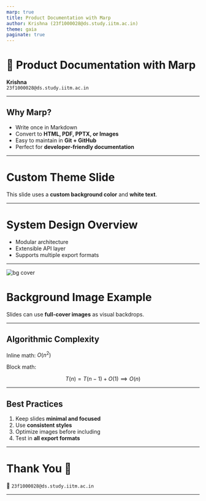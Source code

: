 ```yaml
---
marp: true
title: Product Documentation with Marp
author: Krishna (23f1000028@ds.study.iitm.ac.in)
theme: gaia
paginate: true
---
```


<!-- _class: lead -->
# 📘 Product Documentation with Marp
**Krishna**  
`23f1000028@ds.study.iitm.ac.in`

---

## Why Marp?

- Write once in Markdown
- Convert to **HTML, PDF, PPTX, or Images**
- Easy to maintain in **Git + GitHub**
- Perfect for **developer-friendly documentation**

---

<!-- _backgroundColor: #123456 -->
<!-- _color: white -->
# Custom Theme Slide

This slide uses a **custom background color** and **white text**.

---

<!-- _header: "Product Architecture" -->
<!-- _footer: "TDS-GA7-Q1 | Krishna" -->
# System Design Overview

- Modular architecture  
- Extensible API layer  
- Supports multiple export formats  

---

<!-- Background image -->
![bg cover](images/background.jpg)

# Background Image Example
Slides can use **full-cover images** as visual backdrops.

---

## Algorithmic Complexity

Inline math: $O(n^2)$

Block math:

$$
T(n) = T(n-1) + O(1) \implies O(n)
$$

---

## Best Practices

1. Keep slides **minimal and focused**
2. Use **consistent styles**
3. Optimize images before including
4. Test in **all export formats**

---

# Thank You 🎉

📧 `23f1000028@ds.study.iitm.ac.in`

---
